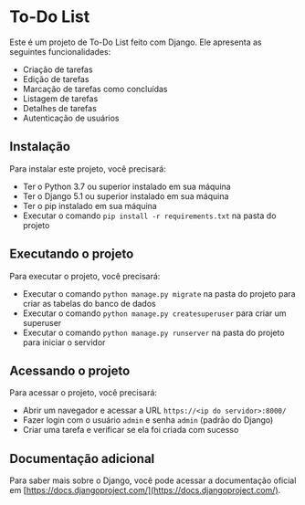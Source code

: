 # To-Do List

Este é um projeto de To-Do List feito com Django. Ele apresenta as seguintes funcionalidades:

* Criação de tarefas
* Edição de tarefas
* Marcação de tarefas como concluídas
* Listagem de tarefas
* Detalhes de tarefas
* Autenticação de usuários

## Instalação

Para instalar este projeto, você precisará:

* Ter o Python 3.7 ou superior instalado em sua máquina
* Ter o Django 5.1 ou superior instalado em sua máquina
* Ter o pip instalado em sua máquina
* Executar o comando `pip install -r requirements.txt` na pasta do projeto

## Executando o projeto

Para executar o projeto, você precisará:

* Executar o comando `python manage.py migrate` na pasta do projeto para criar as tabelas do banco de dados
* Executar o comando `python manage.py createsuperuser` para criar um superuser
* Executar o comando `python manage.py runserver` na pasta do projeto para iniciar o servidor

## Acessando o projeto

Para acessar o projeto, você precisará:

* Abrir um navegador e acessar a URL `https://<ip do servidor>:8000/`
* Fazer login com o usuário `admin` e senha `admin` (padrão do Django)
* Criar uma tarefa e verificar se ela foi criada com sucesso

## Documentação adicional

Para saber mais sobre o Django, você pode acessar a documentação oficial em [https://docs.djangoproject.com/](https://docs.djangoproject.com/).
